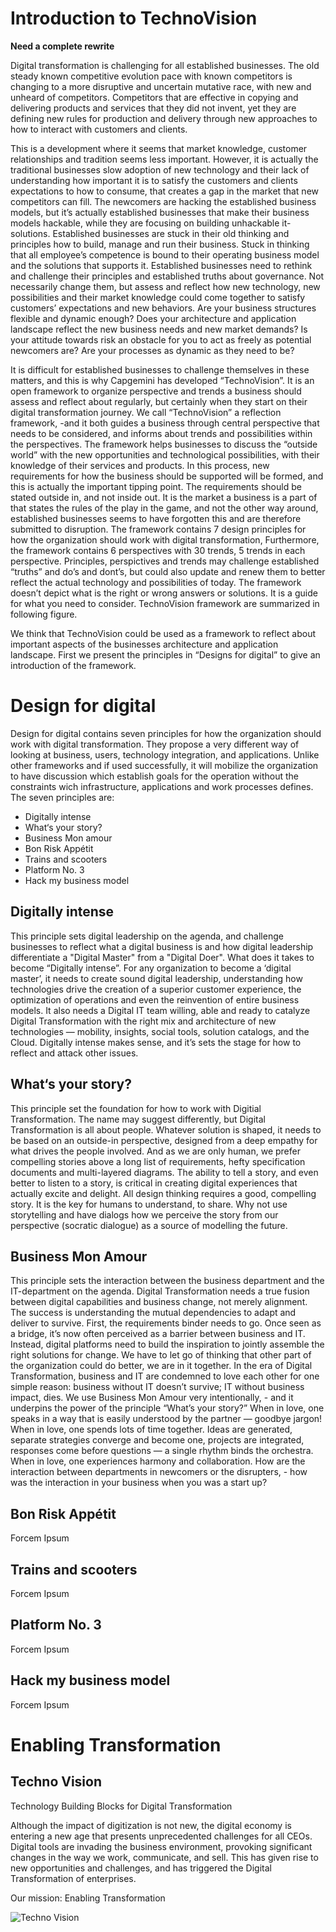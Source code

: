 # Introduction to TechnoVision

**Need a complete rewrite**  

Digital transformation is challenging for all established businesses. The old steady known competitive evolution pace with known competitors is changing to a more disruptive and uncertain mutative race, with new and unheard of competitors. Competitors that are effective in copying and delivering products and services that they did not invent, yet they are defining new rules for production and delivery through new approaches to how to interact with customers and clients.

This is a development where it seems that market knowledge, customer relationships and tradition seems less important. However, it is actually the traditional businesses slow adoption of new technology and their lack of understanding how important it is to satisfy the customers and clients expectations to how to consume, that creates a gap in the market that new competitors can fill. The newcomers are hacking the established business models, but it’s actually established businesses that make their business models hackable, while they are focusing on building unhackable it-solutions.  Established businesses are stuck in their old thinking and principles how to build, manage and run their business. Stuck in thinking that all employee’s competence is bound to their operating business model and the solutions that supports it.
Established businesses need to rethink and challenge their principles and established truths about governance. Not necessarily change them, but assess and reflect how new technology, new possibilities and their market knowledge could come together to satisfy customers’ expectations and new behaviors. Are your business structures flexible and dynamic enough? Does your architecture and application landscape reflect the new business needs and new market demands? Is your attitude towards risk an obstacle for you to act as freely as potential newcomers are?  Are your processes as dynamic as they need to be?

It is difficult for established businesses to challenge themselves in these matters, and this is why Capgemini has developed “TechnoVision”. It is an open framework to organize perspective and trends a business should assess and reflect about regularly, but certainly when they start on their digital transformation journey. We call “TechnoVision” a reflection framework, -and it both guides a business through central perspective that needs to be considered, and informs about trends and possibilities within the perspectives.  The framework helps businesses to discuss the “outside world” with the new opportunities and technological possibilities, with their knowledge of their services and products. In this process, new requirements for how the business should be supported will be formed, and this is actually the important tipping point. The requirements should be stated outside in, and not inside out.  It is the market a business is a part of that states the rules of the play in the game, and not the other way around, established businesses seems to have forgotten this and are therefore submitted to disruption.
The framework contains 7 design principles for how the organization should work with digital transformation, Furthermore, the framework contains 6 perspectives with 30 trends, 5 trends in each perspective. Principles, perspictives and trends may challenge established “truths” and do’s and dont’s, but could also update and renew them to better reflect the actual technology and possibilities of today.  The framework doesn’t depict what is the right or wrong answers or solutions.  It is a guide for what you need to consider. TechnoVision framework are summarized in following figure.

 <TV figure>

We think that TechnoVision could be used as a framework to reflect about important aspects of the businesses architecture and application landscape. First we present the principles in “Designs for digital” to give an introduction of the framework.

# Design for digital
Design for digital contains seven principles for how the organization should work with digital transformation.  They propose a very different way of looking at business, users, technology integration, and applications. Unlike other frameworks   and if used successfully, it will mobilize the organization to have discussion which establish goals for the operation without the constraints wich infrastructure, applications and work processes defines.  The seven principles are:

- Digitally intense
- What‘s your story?
- Business Mon amour
- Bon Risk Appétit
- Trains and scooters
- Platform No. 3
- Hack my business model

## Digitally intense
This principle sets digital leadership on the agenda, and challenge businesses to reflect what a digital business is and how digital leadership differentiate a "Digital Master" from a "Digital Doer". What does it takes to become “Digitally intense”. For any organization to become a ‘digital master’, it needs to create sound digital leadership, understanding how technologies drive the creation of a superior customer experience, the optimization of operations and even the reinvention of entire business models. It also needs a Digital IT team willing, able and ready to catalyze Digital Transformation with the right mix and architecture of new technologies  — mobility, insights, social tools, solution catalogs, and the Cloud.
Digitally intense makes sense, and it’s sets the stage for how to reflect and attack other issues.

## What‘s your story?
This principle set the foundation for how to work with Digitial Transformation. The name may suggest differently, but Digital Transformation is all about people. Whatever solution is shaped, it needs to be based on an outside-in perspective, designed from a deep empathy for what drives the people involved. And as we are only human, we prefer compelling stories above a long list of requirements, hefty specification documents and multi-layered diagrams. The ability to tell a story, and even better to listen to a story, is critical in creating digital experiences that actually excite and delight.
All design thinking requires a good, compelling story. It is the key for humans to understand,  to share. Why not use storytelling and have dialogs how we perceive the story from our perspective (socratic dialogue) as a source of modelling the future.

## Business Mon Amour
This principle sets the interaction between the business department and the IT-department on the agenda. Digital Transformation needs a true fusion between digital capabilities and business change, not merely alignment.  The success is understanding the mutual dependencies to adapt and deliver  to survive. First, the requirements binder needs to go. Once seen as a bridge, it’s now often perceived as a barrier between business and IT. Instead, digital platforms need to build the inspiration to jointly assemble the right solutions for change. We have to let go of thinking that other part of the organization could do better, we are in it together. In the era of Digital Transformation, business and IT are condemned to love each other for one simple reason: business without IT doesn’t survive; IT without business impact, dies.
We use Business Mon Amour very intentionally, - and it underpins the power of the principle “What’s your story?” When in love, one speaks in a way that is easily understood by the partner — goodbye jargon! When in love, one spends lots of time together. Ideas are generated, separate strategies converge and become one, projects are integrated, responses come before questions — a single rhythm binds the orchestra. When in love, one experiences harmony and collaboration.
How are the interaction between departments in newcomers or the disrupters, - how was the interaction in your business when you was a start up?

## Bon Risk Appétit
Forcem Ipsum

## Trains and scooters
Forcem Ipsum

## Platform No. 3
Forcem Ipsum

## Hack my business model
Forcem Ipsum

# Enabling Transformation

## Techno Vision
Technology Building Blocks for Digital Transformation

Although the impact of digitization is not new, the digital economy is entering a new age that presents unprecedented challenges for all CEOs.
Digital tools are invading the business environment, provoking significant changes in the way we work, communicate, and sell. This has given rise to new opportunities and challenges, and has triggered the Digital Transformation of enterprises.

Our mission: Enabling Transformation

![Techno Vision](images/publish/TechnoVision2015.png)
